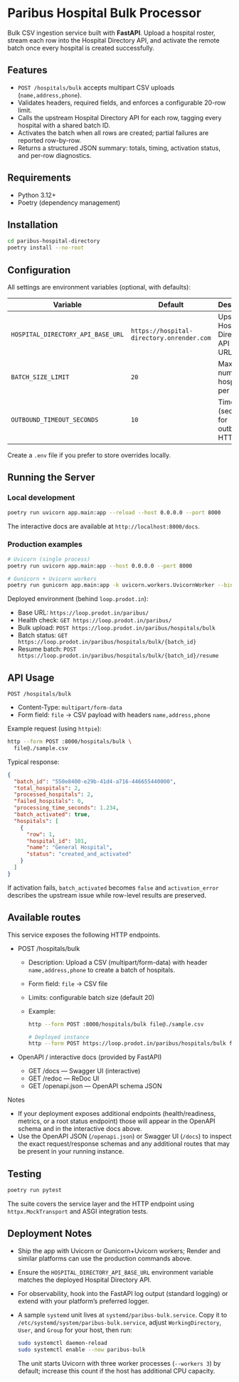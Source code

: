 # Paribus Hospital Bulk Processor

Bulk CSV ingestion service built with **FastAPI**. Upload a hospital roster, stream each row into the Hospital Directory API, and activate the remote batch once every hospital is created successfully.

## Features

- `POST /hospitals/bulk` accepts multipart CSV uploads (`name,address,phone`).
- Validates headers, required fields, and enforces a configurable 20-row limit.
- Calls the upstream Hospital Directory API for each row, tagging every hospital with a shared batch ID.
- Activates the batch when all rows are created; partial failures are reported row-by-row.
- Returns a structured JSON summary: totals, timing, activation status, and per-row diagnostics.

## Requirements

- Python 3.12+
- Poetry (dependency management)

## Installation

```bash
cd paribus-hospital-directory
poetry install --no-root
```

## Configuration

All settings are environment variables (optional, with defaults):

| Variable | Default | Description |
| --- | --- | --- |
| `HOSPITAL_DIRECTORY_API_BASE_URL` | `https://hospital-directory.onrender.com` | Upstream Hospital Directory API base URL |
| `BATCH_SIZE_LIMIT` | `20` | Maximum number of hospitals per CSV |
| `OUTBOUND_TIMEOUT_SECONDS` | `10` | Timeout (seconds) for outbound HTTP calls |

Create a `.env` file if you prefer to store overrides locally.

## Running the Server

### Local development

```bash
poetry run uvicorn app.main:app --reload --host 0.0.0.0 --port 8000
```

The interactive docs are available at `http://localhost:8000/docs`.

### Production examples

```bash
# Uvicorn (single process)
poetry run uvicorn app.main:app --host 0.0.0.0 --port 8000

# Gunicorn + Uvicorn workers
poetry run gunicorn app.main:app -k uvicorn.workers.UvicornWorker --bind 0.0.0.0:8000
```

Deployed environment (behind `loop.prodot.in`):

- Base URL: `https://loop.prodot.in/paribus/`
- Health check: `GET https://loop.prodot.in/paribus/`
- Bulk upload: `POST https://loop.prodot.in/paribus/hospitals/bulk`
- Batch status: `GET https://loop.prodot.in/paribus/hospitals/bulk/{batch_id}`
- Resume batch: `POST https://loop.prodot.in/paribus/hospitals/bulk/{batch_id}/resume`

## API Usage

`POST /hospitals/bulk`

- Content-Type: `multipart/form-data`
- Form field: `file` → CSV payload with headers `name,address,phone`

Example request (using `httpie`):

```bash
http --form POST :8000/hospitals/bulk \
  file@./sample.csv
```

Typical response:

```json
{
  "batch_id": "550e8400-e29b-41d4-a716-446655440000",
  "total_hospitals": 2,
  "processed_hospitals": 2,
  "failed_hospitals": 0,
  "processing_time_seconds": 1.234,
  "batch_activated": true,
  "hospitals": [
    {
      "row": 1,
      "hospital_id": 101,
      "name": "General Hospital",
      "status": "created_and_activated"
    }
  ]
}
```

If activation fails, `batch_activated` becomes `false` and `activation_error` describes the upstream issue while row-level results are preserved.

## Available routes

This service exposes the following HTTP endpoints.

- POST /hospitals/bulk
  - Description: Upload a CSV (multipart/form-data) with header `name,address,phone` to create a batch of hospitals.
  - Form field: `file` → CSV file
  - Limits: configurable batch size (default 20)
  - Example:
    ```bash
    http --form POST :8000/hospitals/bulk file@./sample.csv
    ```

    ```bash
    # Deployed instance
    http --form POST https://loop.prodot.in/paribus/hospitals/bulk file@./sample.csv
    ```

- OpenAPI / interactive docs (provided by FastAPI)
  - GET /docs — Swagger UI (interactive)
  - GET /redoc — ReDoc UI
  - GET /openapi.json — OpenAPI schema JSON

Notes
- If your deployment exposes additional endpoints (health/readiness, metrics, or a root status endpoint) those will appear in the OpenAPI schema and in the interactive docs above.
- Use the OpenAPI JSON (`/openapi.json`) or Swagger UI (`/docs`) to inspect the exact request/response schemas and any additional routes that may be present in your running instance.

## Testing

```bash
poetry run pytest
```

The suite covers the service layer and the HTTP endpoint using `httpx.MockTransport` and ASGI integration tests.

## Deployment Notes

- Ship the app with Uvicorn or Gunicorn+Uvicorn workers; Render and similar platforms can use the production commands above.
- Ensure the `HOSPITAL_DIRECTORY_API_BASE_URL` environment variable matches the deployed Hospital Directory API.
- For observability, hook into the FastAPI log output (standard logging) or extend with your platform’s preferred logger.
- A sample `systemd` unit lives at `systemd/paribus-bulk.service`. Copy it to `/etc/systemd/system/paribus-bulk.service`, adjust `WorkingDirectory`, `User`, and `Group` for your host, then run:

  ```bash
  sudo systemctl daemon-reload
  sudo systemctl enable --now paribus-bulk
  ```

  The unit starts Uvicorn with three worker processes (`--workers 3`) by default; increase this count if the host has additional CPU capacity.